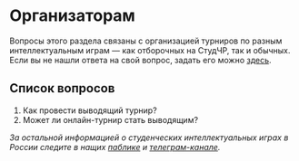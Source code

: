 # Организаторам

Вопросы этого раздела связаны с организацией турниров по разным интеллектуальным играм — как отборочных на СтудЧР, так и обычных. Если вы не нашли ответа на свой вопрос, задать его можно [здесь](https://vk.com/topic-99683830_48233790).

## Список вопросов
1. Как провести выводящий турнир?
2. Может ли онлайн-турнир стать выводящим?

*За остальной информацией о студенческих интеллектуальных играх в России следите в нащих [паблике](https://vk.com/chgk_student) и [телеграм-канале](https://t.me/chgk_student_ru).*
